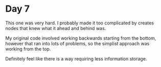 # Day 7

This one was very hard. I probably made it too complicated by creates nodes that knew what it ahead and behind was.

My original code involved working backwards starting from the bottom, however that ran into lots of problems, so the simplist approach was working from the top.

Definitely feel like there is a way requiring less information storage.